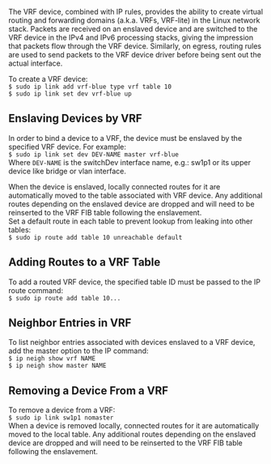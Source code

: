 
The VRF device, combined with IP rules, provides the ability to create virtual routing and forwarding domains (a.k.a. VRFs, VRF-lite) in the Linux network stack. Packets are received on an enslaved device and are switched to the VRF device in the IPv4 and IPv6 processing stacks, giving the impression that packets flow through the VRF device. Similarly, on egress, routing rules are used to send packets to the VRF device driver before being sent out the actual interface.  

To create a VRF device:  
`$ sudo ip link add vrf-blue type vrf table 10`  
`$ sudo ip link set dev vrf-blue up`  

## Enslaving Devices by VRF  
In order to bind a device to a VRF, the device must be enslaved by the specified VRF device. For example:  
`$ sudo ip link set dev DEV-NAME master vrf-blue`  
   Where `DEV-NAME` is the switchDev interface name, e.g.: sw1p1 or its upper device like bridge or vlan interface.  

When the device is enslaved, locally connected routes for it are automatically moved to the table associated with VRF device. Any additional routes depending on the enslaved device are dropped and will need to be reinserted to the VRF FIB table following the enslavement.  
Set a default route in each table to prevent lookup from leaking into other tables:  
`$ sudo ip route add table 10 unreachable default`

## Adding Routes to a VRF Table  
To add a routed VRF device, the specified table ID must be passed to the IP route command:  
`$ sudo ip route add table 10...`  

## Neighbor Entries in VRF  
To list neighbor entries associated with devices enslaved to a VRF device, add the master option to the IP command:  
`$ ip neigh show vrf NAME`  
`$ ip neigh show master NAME`  

## Removing a Device From a VRF  
To remove a device from a VRF:  
`$ sudo ip link sw1p1 nomaster`  
When a device is removed locally, connected routes for it are automatically moved to the local table. Any additional routes depending on the enslaved device are dropped and will need to be reinserted to the VRF FIB table following the enslavement.  
